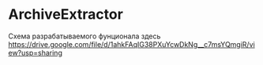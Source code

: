 # ArchiveExtractor
Схема разрабатываемого фунционала здесь
https://drive.google.com/file/d/1ahkFAqIG38PXuYcwDkNg__c7msYQmgiR/view?usp=sharing
